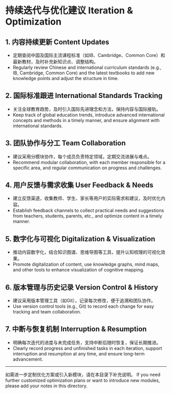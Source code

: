 # 持续迭代与优化建议 Iteration & Optimization

## 1. 内容持续更新 Content Updates

- 定期查阅中国及国际主流课程标准（如IB、Cambridge、Common Core）和最新教材，及时补充新知识点、调整结构。
- Regularly review Chinese and international curriculum standards (e.g., IB, Cambridge, Common Core) and the latest textbooks to add new knowledge points and adjust the structure in time.

## 2. 国际标准跟进 International Standards Tracking

- 关注全球教育趋势，及时引入国际先进理念和方法，保持内容与国际接轨。
- Keep track of global education trends, introduce advanced international concepts and methods in a timely manner, and ensure alignment with international standards.

## 3. 团队协作与分工 Team Collaboration

- 建议采用分模块协作，每个成员负责特定领域，定期交流进展与难点。
- Recommend modular collaboration, with each member responsible for a specific area, and regular communication on progress and challenges.

## 4. 用户反馈与需求收集 User Feedback & Needs

- 建立反馈渠道，收集教师、学生、家长等用户的实际需求和建议，及时优化内容。
- Establish feedback channels to collect practical needs and suggestions from teachers, students, parents, etc., and optimize content in a timely manner.

## 5. 数字化与可视化 Digitalization & Visualization

- 推动内容数字化，结合知识图谱、思维导图等工具，提升认知梳理的可视化效果。
- Promote digitalization of content, use knowledge graphs, mind maps, and other tools to enhance visualization of cognitive mapping.

## 6. 版本管理与历史记录 Version Control & History

- 建议采用版本管理工具（如Git），记录每次修改，便于追溯和团队协作。
- Use version control tools (e.g., Git) to record each change for easy tracking and team collaboration.

## 7. 中断与恢复机制 Interruption & Resumption

- 明确每次迭代的进度与未完成任务，支持中断后随时恢复，保证长期推进。
- Clearly record progress and unfinished tasks in each iteration, support interruption and resumption at any time, and ensure long-term advancement.

---

如需进一步定制优化方案或引入新模块，请在本目录下补充说明。
If you need further customized optimization plans or want to introduce new modules, please add your notes in this directory.
